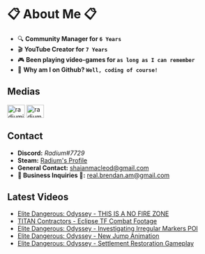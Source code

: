 # 📋 About Me 📋
- 🔍 **Community Manager for `6 Years`**
- 🎬 **YouTube Creator for `7 Years`**
- 🎮 **Been playing video-games for `as long as I can remember`**
- 📀 **Why am I on Github? `Well, coding of course!`**

## Medias
<p align="left">
<a href="https://twitter.com/radiumio" target="blank"><img align="center" src="https://cdn.jsdelivr.net/npm/simple-icons@3.0.1/icons/twitter.svg" alt="radiumio" height="30" width="40" /></a>
<a href="https://www.youtube.com/channel/UCsPllBakpkET6KjNDhzteUQ" target="blank"><img align="center" src="https://cdn.jsdelivr.net/npm/simple-icons@3.0.1/icons/youtube.svg" alt="radium" height="30" width="40" /></a>
</p>

## Contact
- **Discord:** *Radium#7729*
- **Steam:** [Radium's Profile](https://steamcommunity.com/id/theradination/)
- **General Contact:** shaianmacleod@gmail.com
- **🚧 Business Inquiries 🚧:** real.brendan.am@gmail.com

## Latest Videos
<!-- YOUTUBE:START -->
- [Elite Dangerous: Odyssey - THIS IS A NO FIRE ZONE](https://www.youtube.com/watch?v=yNSk3Y-kLi8)
- [TITAN Contractors - Eclipse TF Combat Footage](https://www.youtube.com/watch?v=1b8hwi2kf1Y)
- [Elite Dangerous: Odyssey - Investigating Irregular Markers POI](https://www.youtube.com/watch?v=EQXZlyde4AA)
- [Elite Dangerous: Odyssey - New Jump Animation](https://www.youtube.com/watch?v=eGJco8tjf7o)
- [Elite Dangerous: Odyssey - Settlement Restoration Gameplay](https://www.youtube.com/watch?v=diQnp-EXzro)
<!-- YOUTUBE:END -->